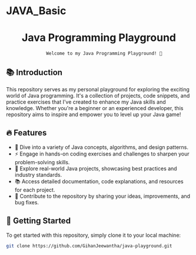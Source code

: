 # JAVA_Basic


<div align="center">
    <h1>Java Programming Playground</h1>


        Welcome to my Java Programming Playground! 🚀
    
</div>

## 📚 Introduction
This repository serves as my personal playground for exploring the exciting world of Java programming. It's a collection of projects, code snippets, and practice exercises that I've created to enhance my Java skills and knowledge. Whether you're a beginner or an experienced developer, this repository aims to inspire and empower you to level up your Java game!

## 🔥 Features
- 🌟 Dive into a variety of Java concepts, algorithms, and design patterns.
- ⚡️ Engage in hands-on coding exercises and challenges to sharpen your problem-solving skills.
- 🎉 Explore real-world Java projects, showcasing best practices and industry standards.
- 📚 Access detailed documentation, code explanations, and resources for each project.
- 🤝 Contribute to the repository by sharing your ideas, improvements, and bug fixes.

## 🚀 Getting Started
To get started with this repository, simply clone it to your local machine:

```bash
git clone https://github.com/GihanJeewantha/java-playground.git
